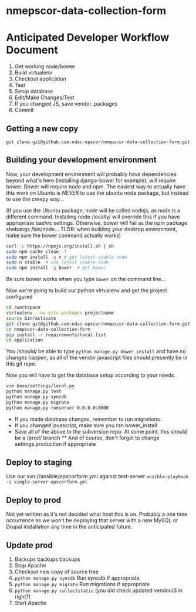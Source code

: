 nmepscor-data-collection-form
=============================

# Anticipated Developer Workflow Document

1. Get working node/bower
2. Build virtualenv
3. Checkout application
4. Test
5. Setup database
6. Edit/Make Changes/Test
7. If you changed JS, save vendor_packages
8. Commit

## Getting a new copy

`git clone git@github.com:edac-epscor/nmepscor-data-collection-form.git`

## Building your development environment


Now, your development environment will probably have dependencies beyond what's
here (installing django-bower for example), will require bower.  Bower will
require node and npm.  The easiest way to actually have this work on Ubuntu is
*NEVER* to use the ubuntu node package, but instead to use the creepy way...

(If you use the Ubuntu package, node will be called nodejs, as node is a different
command.  Installing node /locally/ will override this if you have appropriate
bashrc settings.  Otherwise, bower will fail as the npm package shebangs
/bin/node... TLDR: when building your desktop environment, make sure the bower
command actually works)

```bash
curl -L https://npmjs.org/install.sh | sh
sudo npm cache clean -f
sudo npm install -g n # get latest stable node
sudo n stable  # use latest stable node
sudo npm install -g bower  # get bower
```

Be sure bower works when you type `bower` on the command line...

Now we're going to build our python virtualenv and get the project configured

```bash
cd /workspace
virtualenv --no-site-packages projectname
source bin/activate
git clone git@github.com:edac-epscor/nmepscor-data-collection-form.git
cd nmepscor-data-collection-form
pip install -r requirements/local.list
cd application
```

You /should/ be able to type `python manage.py bower_install` and have no
changes happen, as all of the vendor javascript files should presently be in
this git repo.

Now you will have to get the database setup according to your needs.

```bash
vim base/settings/local.py
python manage.py test
python manage.py syncdb
python manage.py migrate
python manage.py runserver 0.0.0.0:8000
```

* If you made database changes, remember to run migrations.
* If you changed javascript, make sure you ran bower_install
* Save all of the above to the subversion repo.  At some point, this should be a /prod/ branch
** And of course, don't forget to change settings.production if appropriate

## Deploy to staging

Use our svn://ansible/epscorform.yml against test-server
`ansible-playbook -i single-server epscorform.yml`

## Deploy to prod

Not yet written as it's not decided what host this is on.  Probably a one time
occurrence as we won't be deploying that server with a new MySQL or Drupal
installation any time in the anticipated future.

## Update prod

1. Backups backups backups
2. Stop Apache
3. Checkout new copy of source tree
4. `python manage.py syncdb` Run syncdb if appropriate
5. `python manage.py migrate` Run migrations if appropriate
6. `python manage.py collectstatic`  (you did check updated vendorJS in right?)
7. Start Apache

